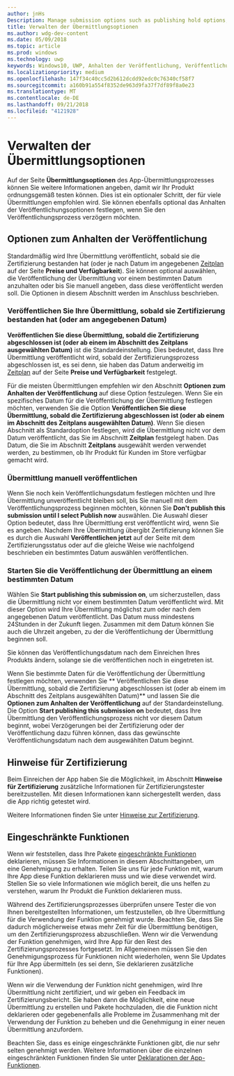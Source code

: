 ```yaml
---
author: jnHs
Description: Manage submission options such as publishing hold options, notes for certification, and more.
title: Verwalten der Übermittlungsoptionen
ms.author: wdg-dev-content
ms.date: 05/09/2018
ms.topic: article
ms.prod: windows
ms.technology: uwp
keywords: Windows10, UWP, Anhalten der Veröffentlichung, Veröffentlichungsdatum, Genehmigungsprozess für eingeschränkte Funktionen
ms.localizationpriority: medium
ms.openlocfilehash: 147f34c40cc5d2b612dcdd92edc0c76340cf58f7
ms.sourcegitcommit: a160b91a554f8352de963d9fa37f7df89f8a0e23
ms.translationtype: MT
ms.contentlocale: de-DE
ms.lasthandoff: 09/21/2018
ms.locfileid: "4121928"
---
```

# <a name="manage-submission-options"></a>Verwalten der Übermittlungsoptionen

Auf der Seite **Übermittlungsoptionen** des App-Übermittlungsprozesses können Sie weitere Informationen angeben, damit wir Ihr Produkt ordnungsgemäß testen können. Dies ist ein optionaler Schritt, der für viele Übermittlungen empfohlen wird. Sie können ebenfalls optional das Anhalten der Veröffentlichungsoptionen festlegen, wenn Sie den Veröffentlichungsprozess verzögern möchten.


## <a name="publishing-hold-options"></a>Optionen zum Anhalten der Veröffentlichung

Standardmäßig wird Ihre Übermittlung veröffentlicht, sobald sie die Zertifizierung bestanden hat (oder je nach Datum im angegebenen [Zeitplan](configure-precise-release-scheduling.md) auf der Seite **Preise und Verfügbarkeit**). Sie können optional auswählen, die Veröffentlichung der Übermittlung vor einem bestimmten Datum anzuhalten oder bis Sie manuell angeben, dass diese veröffentlicht werden soll. Die Optionen in diesem Abschnitt werden im Anschluss beschrieben. 


### <a name="publish-your-submission-as-soon-as-it-passes-certification-or-per-dates-you-specify"></a>Veröffentlichen Sie Ihre Übermittlung, sobald sie Zertifizierung bestanden hat (oder am angegebenen Datum)

**Veröffentlichen Sie diese Übermittlung, sobald die Zertifizierung abgeschlossen ist (oder ab einem im Abschnitt des Zeitplans ausgewählten Datum)** ist die Standardeinstellung. Dies bedeutet, dass Ihre Übermittlung veröffentlicht wird, sobald der Zertifizierungsprozess abgeschlossen ist, es sei denn, sie haben das Datum anderweitig im [Zeitplan](configure-precise-release-scheduling.md) auf der Seite **Preise und Verfügbarkeit** festgelegt.   

Für die meisten Übermittlungen empfehlen wir den Abschnitt **Optionen zum Anhalten der Veröffentlichung** auf diese Option festzulegen. Wenn Sie ein spezifisches Datum für die Veröffentlichung der Übermittlung festlegen möchten, verwenden Sie die Option **Veröffentlichen Sie diese Übermittlung, sobald die Zertifizierung abgeschlossen ist (oder ab einem im Abschnitt des Zeitplans ausgewählten Datum)**. Wenn Sie diesen Abschnitt als Standardoption festlegen, wird die Übermittlung nicht vor dem Datum veröffentlicht, das Sie im Abschnitt **Zeitplan** festgelegt haben. Das Datum, die Sie im Abschnitt **Zeitplans** ausgewählt werden verwendet werden, zu bestimmen, ob Ihr Produkt für Kunden im Store verfügbar gemacht wird.


### <a name="publish-your-submission-manually"></a>Übermittlung manuell veröffentlichen

Wenn Sie noch kein Veröffentlichungsdatum festlegen möchten und Ihre Übermittlung unveröffentlicht bleiben soll, bis Sie manuell mit dem Veröffentlichungsprozess beginnen möchten, können Sie **Don't publish this submission until I select Publish now** auswählen. Die Auswahl dieser Option bedeutet, dass Ihre Übermittlung erst veröffentlicht wird, wenn Sie es angeben. Nachdem Ihre Übermittlung übergibt Zertifizierung können Sie es durch die Auswahl **Veröffentlichen jetzt** auf der Seite mit dem Zertifizierungsstatus oder auf die gleiche Weise wie nachfolgend beschrieben ein bestimmtes Datum auswählen veröffentlichen.


### <a name="start-publishing-your-submission-on-a-certain-date"></a>Starten Sie die Veröffentlichung der Übermittlung an einem bestimmten Datum

Wählen Sie **Start publishing this submission on**, um sicherzustellen, dass die Übermittlung nicht vor einem bestimmten Datum veröffentlicht wird. Mit dieser Option wird Ihre Übermittlung möglichst zum oder nach dem angegebenen Datum veröffentlicht. Das Datum muss mindestens 24Stunden in der Zukunft liegen. Zusammen mit dem Datum können Sie auch die Uhrzeit angeben, zu der die Veröffentlichung der Übermittlung beginnen soll. 

Sie können das Veröffentlichungsdatum nach dem Einreichen Ihres Produkts ändern, solange sie die veröffentlichen noch in eingetreten ist. 
 
Wenn Sie bestimmte Daten für die Veröffentlichung der Übermittlung festlegen möchten, verwenden Sie ** Veröffentlichen Sie diese Übermittlung, sobald die Zertifizierung abgeschlossen ist (oder ab einem im Abschnitt des Zeitplans ausgewählten Datum)** und lassen Sie die **Optionen zum Anhalten der Veröffentlichung** auf der Standardeinstellung. Die Option **Start publishing this submission on** bedeutet, dass Ihre Übermittlung den Veröffentlichungsprozess nicht vor diesem Datum beginnt, wobei Verzögerungen bei der Zertifizierung oder der Veröffentlichung dazu führen können, dass das gewünschte Veröffentlichungsdatum nach dem ausgewählten Datum beginnt. 


## <a name="notes-for-certification"></a>Hinweise für Zertifizierung

Beim Einreichen der App haben Sie die Möglichkeit, im Abschnitt **Hinweise für Zertifizierung** zusätzliche Informationen für Zertifizierungstester bereitzustellen. Mit diesen Informationen kann sichergestellt werden, dass die App richtig getestet wird. 

Weitere Informationen finden Sie unter [Hinweise zur Zertifizierung](notes-for-certification.md).


## <a name="restricted-capabilities"></a>Eingeschränkte Funktionen

Wenn wir feststellen, dass Ihre Pakete [eingeschränkte Funktionen](../packaging/app-capability-declarations.md#restricted-capabilities) deklarieren, müssen Sie Informationen in diesem Abschnittangeben, um eine Genehmigung zu erhalten. Teilen Sie uns für jede Funktion mit, warum Ihre App diese Funktion deklarieren muss und wie diese verwendet wird. Stellen Sie so viele Informationen wie möglich bereit, die uns helfen zu verstehen, warum Ihr Produkt die Funktion deklarieren muss. 

Während des Zertifizierungsprozesses überprüfen unsere Tester die von Ihnen bereitgestellten Informationen, um festzustellen, ob Ihre Übermittlung für die Verwendung der Funktion genehmigt wurde. Beachten Sie, dass Sie dadurch möglicherweise etwas mehr Zeit für die Übermittlung benötigen, um den Zertifizierungsprozess abzuschließen. Wenn wir die Verwendung der Funktion genehmigen, wird Ihre App für den Rest des Zertifizierungsprozesses fortgesetzt. Im Allgemeinen müssen Sie den Genehmigungsprozess für Funktionen nicht wiederholen, wenn Sie Updates für Ihre App übermitteln (es sei denn, Sie deklarieren zusätzliche Funktionen). 

Wenn wir die Verwendung der Funktion nicht genehmigen, wird Ihre Übermittlung nicht zertifiziert, und wir geben ein Feedback im Zertifizierungsbericht. Sie haben dann die Möglichkeit, eine neue Übermittlung zu erstellen und Pakete hochzuladen, die die Funktion nicht deklarieren oder gegebenenfalls alle Probleme im Zusammenhang mit der Verwendung der Funktion zu beheben und die Genehmigung in einer neuen Übermittlung anzufordern.

Beachten Sie, dass es einige eingeschränkte Funktionen gibt, die nur sehr selten genehmigt werden. Weitere Informationen über die einzelnen eingeschränkten Funktionen finden Sie unter [Deklarationen der App-Funktionen](../packaging/app-capability-declarations.md#restricted-capabilities).

